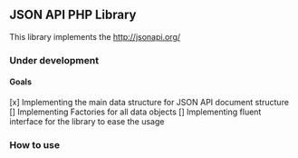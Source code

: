 ## JSON API PHP Library

This library implements the http://jsonapi.org/

### Under development

#### Goals
[x] Implementing the main data structure for JSON API document structure 
[] Implementing Factories for all data objects
[] Implementing fluent interface for the library to ease the usage

### How to use